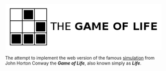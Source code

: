 ![GoL title](/resources/title.png "Game of Life title image.")

The attempt to implement the web version of the famous [simulation](https://en.wikipedia.org/wiki/Conway%27s_Game_of_Life) from John Horton Conway the *__Game of Life__*, also known simply as *__Life__*.
